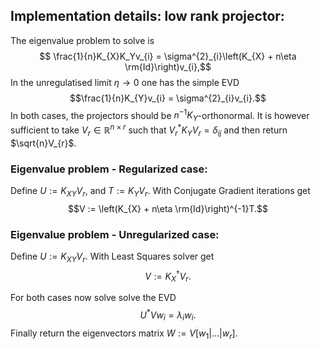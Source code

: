 ## Implementation details: low rank projector:
The eigenvalue problem to solve is
$$ \frac{1}{n}K_{X}K_Yv_{i} = \sigma^{2}_{i}\left(K_{X} + n\eta \rm{Id}\right)v_{i},$$
In the unregulatised limit $\eta \to 0$ one has the simple EVD
$$\frac{1}{n}K_{Y}v_{i} = \sigma^{2}_{i}v_{i}.$$
In both cases, the projectors should be $n^{-1}K_{Y}$-orthonormal. It is however sufficient to take $V_{r} \in \mathbb{R}^{n\times r}$ such that $V_{r}^{*}K_{Y}V_{r} = \delta_{ij}$ and then return $\sqrt{n}V_{r}$.
### Eigenvalue problem - Regularized case:
Define $U :=  K_{XY}V_{r}$, and $T := K_{Y}V_{r}$. With Conjugate Gradient iterations get 
$$V := \left(K_{X} + n\eta \rm{Id}\right)^{-1}T.$$
### Eigenvalue problem - Unregularized case:
Define $U :=  K_{XY}V_{r}$. With Least Squares solver get 
$$V := K_{X}^{\dagger}V_{r}.$$ 

For both cases now solve solve the EVD 
$$U^{*}V w_{i} = \lambda_{i}w_{i}.$$
Finally return the eigenvectors matrix $W:= V[w_{1} | \ldots |w_{r}]$.